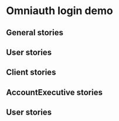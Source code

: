 # Omniauth login demo

## General stories


## User stories



## Client stories



## AccountExecutive stories



## User stories
